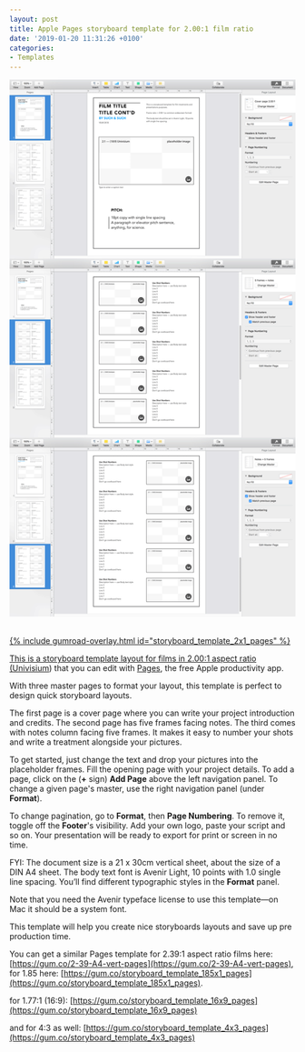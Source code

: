 ```yaml
---
layout: post
title: Apple Pages storyboard template for 2.00:1 film ratio
date: '2019-01-20 11:31:26 +0100'
categories:
- Templates
---
```

<a href="https://gum.co/storyboard_template_2x1_pages"><img src="/images/Apple-Pages-storyboard-template-for-2x1-ratio-films_Avenir-Light-10pt_DIN-A4_vertical-sheet_overview.png"/><br/><br/>

{% include gumroad-overlay.html id="storyboard_template_2x1_pages" %}

This is a storyboard template layout for films in 2.00:1 aspect ratio ([Univisium](https://en.wikipedia.org/wiki/Univisium)) that you can edit with [Pages](https://www.apple.com/pages/), the free Apple productivity app.

With three master pages to format your layout, this template is perfect to design quick storyboard layouts.

The first page is a cover page where you can write your project introduction and credits. The second page has five frames facing notes. The third comes with notes column facing five frames. It makes it easy to number your shots and write a treatment alongside your pictures.

To get started, just change the text and drop your pictures into the placeholder frames. Fill the opening page with your project details. To add a page, click on the (**+** sign) **Add Page** above the left navigation panel. To change a given page's master, use the right navigation panel (under **Format**).

To change pagination, go to **Format**, then **Page Numbering**. To remove it, toggle off the **Footer**'s visibility. Add your own logo, paste your script and so on. Your presentation will be ready to export for print or screen in no time.

FYI: The document size is a 21 x 30cm vertical sheet, about the size of a DIN A4 sheet. The body text font is Avenir Light, 10 points with 1.0 single line spacing. You’ll find different typographic styles in the **Format** panel.

Note that you need the Avenir typeface license to use this template—on Mac it should be a system font.

This template will help you create nice storyboards layouts and save up pre production time.

You can get a similar Pages template for 2.39:1 aspect ratio films here: [https://gum.co/2-39-A4-vert-pages](https://gum.co/2-39-A4-vert-pages), for 1.85 here: [https://gum.co/storyboard_template_185x1_pages](https://gum.co/storyboard_template_185x1_pages).

for 1.77:1 (16:9): [https://gum.co/storyboard_template_16x9_pages](https://gum.co/storyboard_template_16x9_pages)

and for 4:3 as well: [https://gum.co/storyboard_template_4x3_pages](https://gum.co/storyboard_template_4x3_pages)
